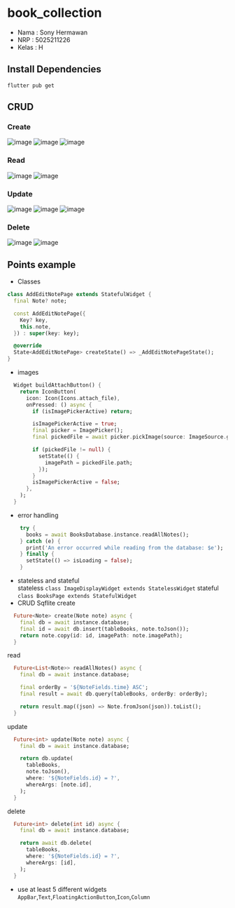 # book_collection

- Nama  : Sony Hermawan
- NRP   : 5025211226
- Kelas : H

## Install Dependencies
```flutter pub get```

## CRUD
### Create
![image](https://github.com/AdonisZK/ETS-Book-Collection/assets/48209612/7d6f8e19-2e8c-49cd-945b-6f757a406aab)
![image](https://github.com/AdonisZK/ETS-Book-Collection/assets/48209612/45a37324-6646-497b-8ec7-cc9791bde83a)
![image](https://github.com/AdonisZK/ETS-Book-Collection/assets/48209612/da1a56ca-7c6b-4e2f-b0b1-8a2627a42c24)

### Read
![image](https://github.com/AdonisZK/ETS-Book-Collection/assets/48209612/eb38cada-d54b-4f78-8b8f-cf74487c5fc0)
![image](https://github.com/AdonisZK/ETS-Book-Collection/assets/48209612/452bf088-a454-4788-ba1e-0a269e2721a5)

### Update
![image](https://github.com/AdonisZK/ETS-Book-Collection/assets/48209612/bdbf16ec-692e-44a7-b373-fe0eb6745fae)
![image](https://github.com/AdonisZK/ETS-Book-Collection/assets/48209612/815f072b-53ba-43a8-882b-ab17216ddb8c)
![image](https://github.com/AdonisZK/ETS-Book-Collection/assets/48209612/2b026f92-0a89-4b4f-b758-37fe53871fe6)

### Delete
![image](https://github.com/AdonisZK/ETS-Book-Collection/assets/48209612/6440440b-fea1-418e-a904-71069623c372)
![image](https://github.com/AdonisZK/ETS-Book-Collection/assets/48209612/12343e12-abd4-49ba-89de-e6196019bfda)


## Points example
- Classes
```dart
class AddEditNotePage extends StatefulWidget {
  final Note? note;

  const AddEditNotePage({
    Key? key,
    this.note,
  }) : super(key: key);

  @override
  State<AddEditNotePage> createState() => _AddEditNotePageState();
}
```
- images
```dart
  Widget buildAttachButton() {
    return IconButton(
      icon: Icon(Icons.attach_file),
      onPressed: () async {
        if (isImagePickerActive) return;

        isImagePickerActive = true;
        final picker = ImagePicker();
        final pickedFile = await picker.pickImage(source: ImageSource.gallery);

        if (pickedFile != null) {
          setState(() {
            imagePath = pickedFile.path;
          });
        }
        isImagePickerActive = false;
      },
    );
  }
```
- error handling
```dart
    try {
      books = await BooksDatabase.instance.readAllNotes();
    } catch (e) {
      print('An error occurred while reading from the database: $e');
    } finally {
      setState(() => isLoading = false);
    }
```
- stateless and stateful <br>
stateless
`class ImageDisplayWidget extends StatelessWidget`
stateful
`class BooksPage extends StatefulWidget`
- CRUD Sqflite
create
```dart
  Future<Note> create(Note note) async {
    final db = await instance.database;
    final id = await db.insert(tableBooks, note.toJson());
    return note.copy(id: id, imagePath: note.imagePath);
  }
```
read
```dart
  Future<List<Note>> readAllNotes() async {
    final db = await instance.database;

    final orderBy = '${NoteFields.time} ASC';
    final result = await db.query(tableBooks, orderBy: orderBy);

    return result.map((json) => Note.fromJson(json)).toList();
  }
```
update
```dart
  Future<int> update(Note note) async {
    final db = await instance.database;

    return db.update(
      tableBooks,
      note.toJson(),
      where: '${NoteFields.id} = ?',
      whereArgs: [note.id],
    );
  }
```
delete
```dart
  Future<int> delete(int id) async {
    final db = await instance.database;

    return await db.delete(
      tableBooks,
      where: '${NoteFields.id} = ?',
      whereArgs: [id],
    );
  }
```
- use at least 5 different widgets <br>
`AppBar`,`Text`,`FloatingActionButton`,`Icon`,`Column`
